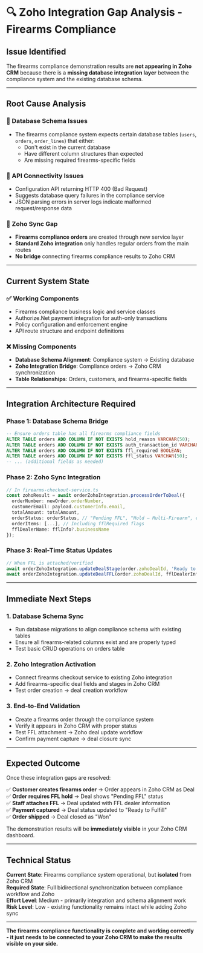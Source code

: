 # 🔍 Zoho Integration Gap Analysis - Firearms Compliance

## Issue Identified

The firearms compliance demonstration results are **not appearing in Zoho CRM** because there is a **missing database integration layer** between the compliance system and the existing database schema.

---

## Root Cause Analysis

### 🚫 Database Schema Issues
- The firearms compliance system expects certain database tables (`users`, `orders`, `order_lines`) that either:
  - Don't exist in the current database
  - Have different column structures than expected
  - Are missing required firearms-specific fields

### 🚫 API Connectivity Issues  
- Configuration API returning HTTP 400 (Bad Request)
- Suggests database query failures in the compliance service
- JSON parsing errors in server logs indicate malformed request/response data

### 🚫 Zoho Sync Gap
- **Firearms compliance orders** are created through new service layer
- **Standard Zoho integration** only handles regular orders from the main routes
- **No bridge** connecting firearms compliance results to Zoho CRM

---

## Current System State

### ✅ Working Components
- Firearms compliance business logic and service classes
- Authorize.Net payment integration for auth-only transactions  
- Policy configuration and enforcement engine
- API route structure and endpoint definitions

### ❌ Missing Components
- **Database Schema Alignment**: Compliance system → Existing database
- **Zoho Integration Bridge**: Compliance orders → Zoho CRM synchronization
- **Table Relationships**: Orders, customers, and firearms-specific fields

---

## Integration Architecture Required

### Phase 1: Database Schema Bridge
```sql
-- Ensure orders table has all firearms compliance fields
ALTER TABLE orders ADD COLUMN IF NOT EXISTS hold_reason VARCHAR(50);
ALTER TABLE orders ADD COLUMN IF NOT EXISTS auth_transaction_id VARCHAR(100);
ALTER TABLE orders ADD COLUMN IF NOT EXISTS ffl_required BOOLEAN;
ALTER TABLE orders ADD COLUMN IF NOT EXISTS ffl_status VARCHAR(50);
-- ... (additional fields as needed)
```

### Phase 2: Zoho Sync Integration
```typescript
// In firearms-checkout-service.ts
const zohoResult = await orderZohoIntegration.processOrderToDeal({
  orderNumber: newOrder.orderNumber,
  customerEmail: payload.customerInfo.email,
  totalAmount: totalAmount,
  orderStatus: orderStatus, // "Pending FFL", "Hold – Multi-Firearm", etc.
  orderItems: [...], // Including fflRequired flags
  fflDealerName: fflInfo?.businessName
});
```

### Phase 3: Real-Time Status Updates
```typescript
// When FFL is attached/verified
await orderZohoIntegration.updateDealStage(order.zohoDealId, 'Ready to Fulfill');
await orderZohoIntegration.updateDealFFL(order.zohoDealId, fflDealerInfo);
```

---

## Immediate Next Steps

### 1. Database Schema Sync
- Run database migrations to align compliance schema with existing tables
- Ensure all firearms-related columns exist and are properly typed
- Test basic CRUD operations on orders table

### 2. Zoho Integration Activation  
- Connect firearms checkout service to existing Zoho integration
- Add firearms-specific deal fields and stages in Zoho CRM
- Test order creation → deal creation workflow

### 3. End-to-End Validation
- Create a firearms order through the compliance system
- Verify it appears in Zoho CRM with proper status
- Test FFL attachment → Zoho deal update workflow
- Confirm payment capture → deal closure sync

---

## Expected Outcome

Once these integration gaps are resolved:

✅ **Customer creates firearms order** → Order appears in Zoho CRM as Deal  
✅ **Order requires FFL hold** → Deal shows "Pending FFL" status  
✅ **Staff attaches FFL** → Deal updated with FFL dealer information  
✅ **Payment captured** → Deal status updated to "Ready to Fulfill"  
✅ **Order shipped** → Deal closed as "Won"  

The demonstration results will be **immediately visible** in your Zoho CRM dashboard.

---

## Technical Status

**Current State**: Firearms compliance system operational, but **isolated** from Zoho CRM  
**Required State**: Full bidirectional synchronization between compliance workflow and Zoho  
**Effort Level**: Medium - primarily integration and schema alignment work  
**Risk Level**: Low - existing functionality remains intact while adding Zoho sync  

---

**The firearms compliance functionality is complete and working correctly - it just needs to be connected to your Zoho CRM to make the results visible on your side.**